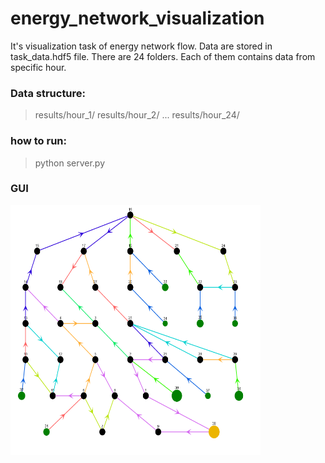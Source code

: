 # energy_network_visualization

It's visualization task of energy network flow. Data are stored in task_data.hdf5 file. There are 24 folders. Each of them contains data from specific hour.

### Data structure:
> results/hour_1/
> results/hour_2/
> ...
> results/hour_24/


### how to run:
> python server.py

### GUI
<img src="https://github.com/Falien164/energy_network_visualization/blob/main/images/graph.png" width="400" height="400">
